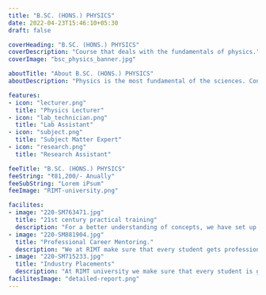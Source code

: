 ```yaml
---
title: "B.SC. (HONS.) PHYSICS"
date: 2022-04-23T15:46:10+05:30
draft: false

coverHeading: "B.SC. (HONS.) PHYSICS"
coverDescription: "Course that deals with the fundamentals of physics."
coverImage: "bsc_physics_banner.jpg"

aboutTitle: "About B.SC. (HONS.) PHYSICS"
aboutDescription: "Physics is the most fundamental of the sciences. Concepts, such as, quantum mechanics and   relativity, are introduced at degree level in order to understand nature at its deepest level. Physics is an intriguing branch of science that nurtures the primary knowledge for scientific advancement of research and technology both. Pursuing Physics (Hons.) after 12th demands conceptualization knowledge and most important imaginations that suits well to the words said by Sir Elbert Einstein, “Imagination is more important than knowledge”. Physics is one of the oldest disciplines of science and offers vast career opportunities to the aspirants."

features:
- icon: "lecturer.png"
  title: "Physics Lecturer"
- icon: "lab_technician.png"
  title: "Lab Assistant"
- icon: "subject.png"
  title: "Subject Matter Expert"
- icon: "research.png"
  title: "Research Assistant"

feeTitle: "B.SC. (HONS.) PHYSICS"
feeString: "₹81,200/- Anually"
feeSubString: "Lorem iPsum"
feeImage: "RIMT-university.png"

facilites:
- image: "220-SM763471.jpg"
  title: "21st century practical training"
  description: "For a better understanding of concepts, we have set up advanced 21st-century tools equipped with advanced training methods so that students can learn every concept practically in a better way."
- image: "220-SM881904.jpg"
  title: "Professional Career Mentoring."
  description: "We at RIMT make sure that every student gets professional career mentoring from the industry experts to set career targets & for this we have created a career & placement cell too."
- image: "220-SM715233.jpg"
  title: "Industry Placements"
  description: "At RIMT university we make sure that every student is getting placed, each year more than 500 companies visit the campus of RIMT to hire our brightest of the talents"
facilitesImage: "detailed-report.png"
---
```



